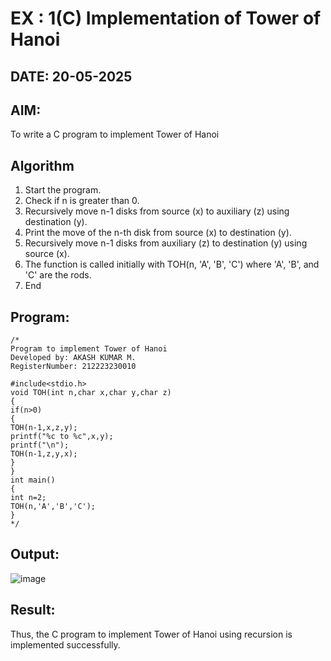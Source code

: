 # EX : 1(C) Implementation of Tower of Hanoi
## DATE: 20-05-2025
## AIM:
To write a C program to implement Tower of Hanoi

## Algorithm
1. Start the program. 
2. Check if n is greater than 0. 
3. Recursively move n-1 disks from source (x) to auxiliary (z) using destination (y). 
4. Print the move of the n-th disk from source (x) to destination (y). 
5. Recursively move n-1 disks from auxiliary (z) to destination (y) using source (x). 
6. The function is called initially with TOH(n, 'A', 'B', 'C') where 'A', 'B', and 'C' are the      rods. 
7. End

## Program:
```
/*
Program to implement Tower of Hanoi
Developed by: AKASH KUMAR M.
RegisterNumber: 212223230010

#include<stdio.h> 
void TOH(int n,char x,char y,char z) 
{ 
if(n>0) 
{ 
TOH(n-1,x,z,y); 
printf("%c to %c",x,y); 
printf("\n"); 
TOH(n-1,z,y,x); 
} 
} 
int main() 
{ 
int n=2; 
TOH(n,'A','B','C'); 
}  
*/
```

## Output:

![image](https://github.com/user-attachments/assets/1d7d9ad4-a72f-40ce-93c7-f5158938e357)


## Result:
Thus, the C program to implement Tower of Hanoi using recursion is implemented successfully.
